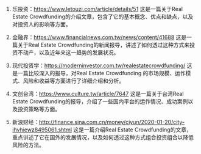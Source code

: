

1. 乐投资：https://www.letouzi.com/article/details/51
这是一篇关于Real Estate Crowdfunding的介绍文章，包含了它的基本概念、优点和缺点，以及对投资人的影响等方面。

2. 金融界：https://www.financialnews.com.tw/news/content/41688
这是一篇关于Real Estate Crowdfunding的新闻报导，讲述了如何透过这种方式来投资不动产，以及近年来这一趋势的发展状况。

3. 现代投资学：https://moderninvestor.com.tw/realestatecrowdfunding/
这是一篇比较深入的报导，对Real Estate Crowdfunding 的市场规模、运作模式、风险和收益等方面进行了详细介绍和分析。

4. 文创台湾：https://www.culture.tw/article/7647
这是一篇关于台湾Real Estate Crowdfunding的报导，介绍了一些国内平台的运作情况、成功案例以及投资策略等方面。

5. 新浪财经：http://finance.sina.com.cn/money/ciyun/2020-01-20/city-ihvhiewz8495061.shtml
这是一篇介绍Real Estate Crowdfunding的文章，重点讲述了它在国外的发展情况，以及如何透过这种方式组合投资组合以降低风险的方法。